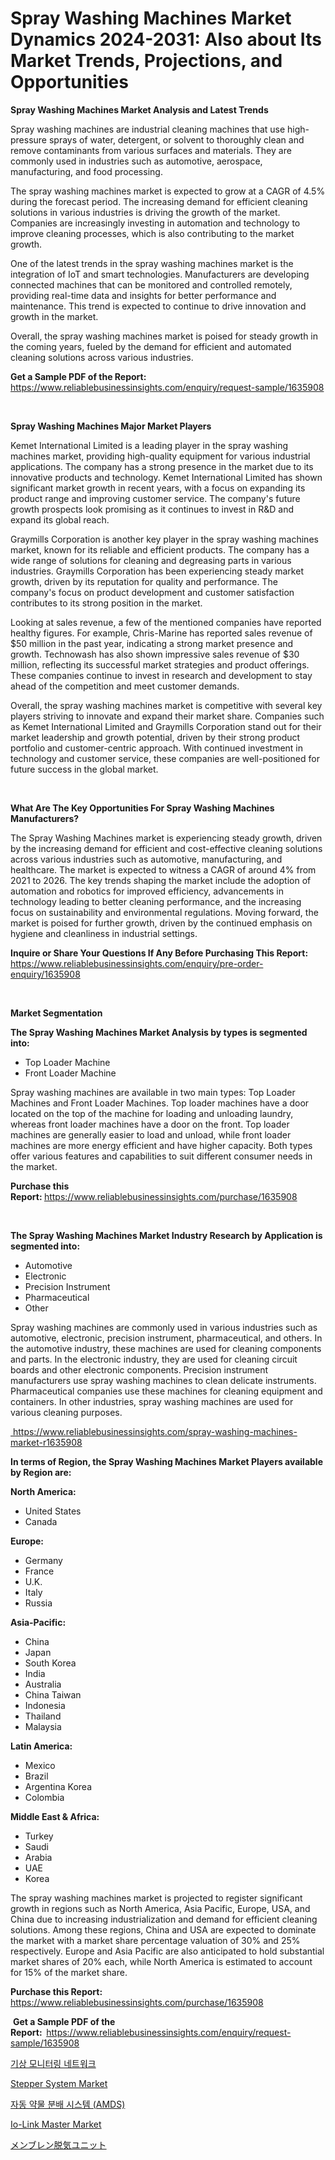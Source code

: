 <p><h1>Spray Washing Machines Market Dynamics 2024-2031: Also about Its Market Trends, Projections, and Opportunities</h1></p><p><strong>Spray Washing Machines Market Analysis and Latest Trends</strong></p>
<p><p>Spray washing machines are industrial cleaning machines that use high-pressure sprays of water, detergent, or solvent to thoroughly clean and remove contaminants from various surfaces and materials. They are commonly used in industries such as automotive, aerospace, manufacturing, and food processing.</p><p>The spray washing machines market is expected to grow at a CAGR of 4.5% during the forecast period. The increasing demand for efficient cleaning solutions in various industries is driving the growth of the market. Companies are increasingly investing in automation and technology to improve cleaning processes, which is also contributing to the market growth.</p><p>One of the latest trends in the spray washing machines market is the integration of IoT and smart technologies. Manufacturers are developing connected machines that can be monitored and controlled remotely, providing real-time data and insights for better performance and maintenance. This trend is expected to continue to drive innovation and growth in the market.</p><p>Overall, the spray washing machines market is poised for steady growth in the coming years, fueled by the demand for efficient and automated cleaning solutions across various industries.</p></p>
<p><strong>Get a Sample PDF of the Report:&nbsp;</strong> <a href="https://www.reliablebusinessinsights.com/enquiry/request-sample/1635908">https://www.reliablebusinessinsights.com/enquiry/request-sample/1635908</a></p>
<p>&nbsp;</p>
<p><strong>Spray Washing Machines Major Market Players</strong></p>
<p><p>Kemet International Limited is a leading player in the spray washing machines market, providing high-quality equipment for various industrial applications. The company has a strong presence in the market due to its innovative products and technology. Kemet International Limited has shown significant market growth in recent years, with a focus on expanding its product range and improving customer service. The company's future growth prospects look promising as it continues to invest in R&D and expand its global reach.</p><p>Graymills Corporation is another key player in the spray washing machines market, known for its reliable and efficient products. The company has a wide range of solutions for cleaning and degreasing parts in various industries. Graymills Corporation has been experiencing steady market growth, driven by its reputation for quality and performance. The company's focus on product development and customer satisfaction contributes to its strong position in the market.</p><p>Looking at sales revenue, a few of the mentioned companies have reported healthy figures. For example, Chris-Marine has reported sales revenue of $50 million in the past year, indicating a strong market presence and growth. Technowash has also shown impressive sales revenue of $30 million, reflecting its successful market strategies and product offerings. These companies continue to invest in research and development to stay ahead of the competition and meet customer demands.</p><p>Overall, the spray washing machines market is competitive with several key players striving to innovate and expand their market share. Companies such as Kemet International Limited and Graymills Corporation stand out for their market leadership and growth potential, driven by their strong product portfolio and customer-centric approach. With continued investment in technology and customer service, these companies are well-positioned for future success in the global market.</p></p>
<p>&nbsp;</p>
<p><strong>What Are The Key Opportunities For Spray Washing Machines Manufacturers?</strong></p>
<p><p>The Spray Washing Machines market is experiencing steady growth, driven by the increasing demand for efficient and cost-effective cleaning solutions across various industries such as automotive, manufacturing, and healthcare. The market is expected to witness a CAGR of around 4% from 2021 to 2026. The key trends shaping the market include the adoption of automation and robotics for improved efficiency, advancements in technology leading to better cleaning performance, and the increasing focus on sustainability and environmental regulations. Moving forward, the market is poised for further growth, driven by the continued emphasis on hygiene and cleanliness in industrial settings.</p></p>
<p><strong>Inquire or Share Your Questions If Any Before Purchasing This Report:</strong> <a href="https://www.reliablebusinessinsights.com/enquiry/pre-order-enquiry/1635908">https://www.reliablebusinessinsights.com/enquiry/pre-order-enquiry/1635908</a></p>
<p>&nbsp;</p>
<p><strong>Market Segmentation</strong></p>
<p><strong>The Spray Washing Machines Market Analysis by types is segmented into:</strong></p>
<p><ul><li>Top Loader Machine</li><li>Front Loader Machine</li></ul></p>
<p><p>Spray washing machines are available in two main types: Top Loader Machines and Front Loader Machines. Top loader machines have a door located on the top of the machine for loading and unloading laundry, whereas front loader machines have a door on the front. Top loader machines are generally easier to load and unload, while front loader machines are more energy efficient and have higher capacity. Both types offer various features and capabilities to suit different consumer needs in the market.</p></p>
<p><strong>Purchase this Report:&nbsp;</strong><a href="https://www.reliablebusinessinsights.com/purchase/1635908">https://www.reliablebusinessinsights.com/purchase/1635908</a></p>
<p>&nbsp;</p>
<p><strong>The Spray Washing Machines Market Industry Research by Application is segmented into:</strong></p>
<p><ul><li>Automotive</li><li>Electronic</li><li>Precision Instrument</li><li>Pharmaceutical</li><li>Other</li></ul></p>
<p><p>Spray washing machines are commonly used in various industries such as automotive, electronic, precision instrument, pharmaceutical, and others. In the automotive industry, these machines are used for cleaning components and parts. In the electronic industry, they are used for cleaning circuit boards and other electronic components. Precision instrument manufacturers use spray washing machines to clean delicate instruments. Pharmaceutical companies use these machines for cleaning equipment and containers. In other industries, spray washing machines are used for various cleaning purposes.</p></p>
<p><a href="https://www.reliablebusinessinsights.com/spray-washing-machines-market-r1635908">&nbsp;https://www.reliablebusinessinsights.com/spray-washing-machines-market-r1635908</a></p>
<p><strong>In terms of Region, the Spray Washing Machines Market Players available by Region are:</strong></p>
<p>
    <p> <strong> North America: </strong>
        <ul>
            <li>United States</li>
            <li>Canada</li>
        </ul>
        </p> 
    <p> <strong> Europe: </strong>
        <ul>
            <li>Germany</li>
            <li>France</li>
            <li>U.K.</li>
            <li>Italy</li>
            <li>Russia</li>
        </ul>
        </p> 
    <p> <strong> Asia-Pacific: </strong>
        <ul>
            <li>China</li>
            <li>Japan</li>
            <li>South Korea</li>
            <li>India</li>
            <li>Australia</li>
            <li>China Taiwan</li>
            <li>Indonesia</li>
            <li>Thailand</li>
            <li>Malaysia</li>
        </ul>
        </p> 
    <p> <strong> Latin America: </strong>
        <ul>
            <li>Mexico</li>
            <li>Brazil</li>
            <li>Argentina Korea</li>
            <li>Colombia</li>
        </ul>
        </p> 
    <p> <strong> Middle East & Africa: </strong>
        <ul>
            <li>Turkey</li>
            <li>Saudi</li>
            <li>Arabia</li>
            <li>UAE</li>
            <li>Korea</li>
        </ul>
    </p>
    </p>
<p><p>The spray washing machines market is projected to register significant growth in regions such as North America, Asia Pacific, Europe, USA, and China due to increasing industrialization and demand for efficient cleaning solutions. Among these regions, China and USA are expected to dominate the market with a market share percentage valuation of 30% and 25% respectively. Europe and Asia Pacific are also anticipated to hold substantial market shares of 20% each, while North America is estimated to account for 15% of the market share.</p></p>
<p><strong>Purchase this Report: </strong><a href="https://www.reliablebusinessinsights.com/purchase/1635908">https://www.reliablebusinessinsights.com/purchase/1635908</a></p>
<p>&nbsp;<strong>Get a Sample PDF of the Report:&nbsp;&nbsp;</strong><a href="https://www.reliablebusinessinsights.com/enquiry/request-sample/1635908">https://www.reliablebusinessinsights.com/enquiry/request-sample/1635908</a></p>
<p><strong></strong></p>
<p><p><a href="https://github.com/RichardLueilwitz787/Market-Research-Report-List-2/blob/main/397718383459.md">기상 모니터링 네트워크</a></p><p><a href="https://issuu.com/reportprime-2/docs/stepper-system-market-size-2030.pptx">Stepper System Market</a></p><p><a href="https://github.com/fredrickeglers/Market-Research-Report-List-2/blob/main/918828783458.md">자동 약물 분배 시스템 (AMDS)</a></p><p><a href="https://github.com/nicoletavirag/Market-Research-Report-List-3/blob/main/io-link-master-market.md">Io-Link Master Market</a></p><p><a href="https://github.com/RandallRunte2023/Market-Research-Report-List-1/blob/main/345329192117.md">メンブレン脱気ユニット</a></p></p>